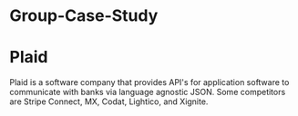# Group-Case-Study

 # Plaid
 
 Plaid is a software company that provides API's for application software to communicate with banks via language agnostic JSON. Some competitors are Stripe Connect, MX, Codat, Lightico, and Xignite. 
